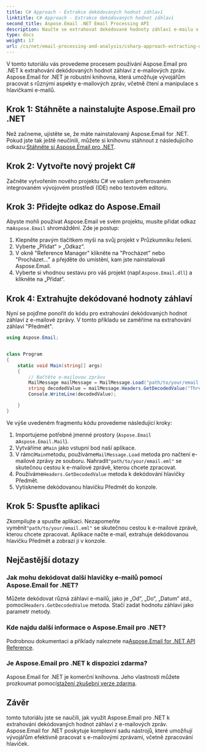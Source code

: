 ```yaml
---
title: C# Approach - Extrakce dekódovaných hodnot záhlaví
linktitle: C# Approach - Extrakce dekódovaných hodnot záhlaví
second_title: Aspose.Email .NET Email Processing API
description: Naučte se extrahovat dekódované hodnoty záhlaví e-mailu v C# pomocí Aspose.Email pro .NET. Komplexní průvodce s příklady kódu.
type: docs
weight: 17
url: /cs/net/email-processing-and-analysis/csharp-approach-extracting-decoded-header-values/
---
```


V tomto tutoriálu vás provedeme procesem používání Aspose.Email pro .NET k extrahování dekódovaných hodnot záhlaví z e-mailových zpráv. Aspose.Email for .NET je robustní knihovna, která umožňuje vývojářům pracovat s různými aspekty e-mailových zpráv, včetně čtení a manipulace s hlavičkami e-mailů.

## Krok 1: Stáhněte a nainstalujte Aspose.Email pro .NET

 Než začneme, ujistěte se, že máte nainstalovaný Aspose.Email for .NET. Pokud jste tak ještě neučinili, můžete si knihovnu stáhnout z následujícího odkazu:[Stáhněte si Aspose.Email pro .NET](https://releases.aspose.com/email/net).

## Krok 2: Vytvořte nový projekt C#

Začněte vytvořením nového projektu C# ve vašem preferovaném integrovaném vývojovém prostředí (IDE) nebo textovém editoru.

## Krok 3: Přidejte odkaz do Aspose.Email

 Abyste mohli používat Aspose.Email ve svém projektu, musíte přidat odkaz na`Aspose.Email` shromáždění. Zde je postup:

1. Klepněte pravým tlačítkem myši na svůj projekt v Průzkumníku řešení.
2. Vyberte „Přidat“ > „Odkaz“.
3. V okně "Reference Manager" klikněte na "Procházet" nebo "Procházet..." a přejděte do umístění, kam jste nainstalovali Aspose.Email.
4.  Vyberte si vhodnou sestavu pro váš projekt (např.`Aspose.Email.dll`) a klikněte na „Přidat“.

## Krok 4: Extrahujte dekódované hodnoty záhlaví

Nyní se pojďme ponořit do kódu pro extrahování dekódovaných hodnot záhlaví z e-mailové zprávy. V tomto příkladu se zaměříme na extrahování záhlaví "Předmět".

```csharp
using Aspose.Email;


class Program
{
    static void Main(string[] args)
    {
        // Načtěte e-mailovou zprávu
		MailMessage mailMessage = MailMessage.Load("path/to/your/email.eml");
		string decodedValue = mailMessage.Headers.GetDecodedValue("Thread-Topic");
		Console.WriteLine(decodedValue);

    }
}
```

Ve výše uvedeném fragmentu kódu provedeme následující kroky:

1. Importujeme potřebné jmenné prostory (`Aspose.Email` a`Aspose.Email.Mail`).
2.  Vytváříme a`Main` jako vstupní bod naší aplikace.
3.  V rámci`Main`metodu, používáme`MailMessage.Load` metoda pro načtení e-mailové zprávy ze souboru. Nahradit`"path/to/your/email.eml"` se skutečnou cestou k e-mailové zprávě, kterou chcete zpracovat.
4.  Používáme`Headers.GetDecodedValue` metoda k dekódování hlavičky Předmět.
5. Vytiskneme dekódovanou hlavičku Předmět do konzole.

## Krok 5: Spusťte aplikaci

 Zkompilujte a spusťte aplikaci. Nezapomeňte vyměnit`"path/to/your/email.eml"` se skutečnou cestou k e-mailové zprávě, kterou chcete zpracovat. Aplikace načte e-mail, extrahuje dekódovanou hlavičku Předmět a zobrazí ji v konzole.

## Nejčastější dotazy

### Jak mohu dekódovat další hlavičky e-mailů pomocí Aspose.Email for .NET?

 Můžete dekódovat různá záhlaví e-mailů, jako je „Od“, „Do“, „Datum“ atd., pomocí`Headers.GetDecodedValue` metoda. Stačí zadat hodnotu záhlaví jako parametr metody.

### Kde najdu další informace o Aspose.Email pro .NET?

 Podrobnou dokumentaci a příklady naleznete na[Aspose.Email for .NET API Reference](https://reference.aspose.com/email/net).

### Je Aspose.Email pro .NET k dispozici zdarma?

 Aspose.Email for .NET je komerční knihovna. Jeho vlastnosti můžete prozkoumat pomocí[stažení zkušební verze zdarma](https://releases.aspose.com/email/net).

## Závěr

tomto tutoriálu jste se naučili, jak využít Aspose.Email pro .NET k extrahování dekódovaných hodnot záhlaví z e-mailových zpráv. Aspose.Email for .NET poskytuje komplexní sadu nástrojů, které umožňují vývojářům efektivně pracovat s e-mailovými zprávami, včetně zpracování hlaviček.